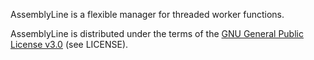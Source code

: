 AssemblyLine is a flexible manager for threaded worker functions.

AssemblyLine is distributed under the terms of the
[GNU General Public License v3.0](http://www.gnu.org/copyleft/gpl.html)
(see LICENSE).
